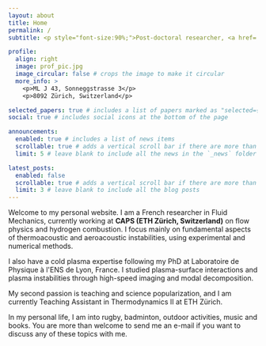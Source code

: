 ```yaml
---
layout: about
title: Home
permalink: /
subtitle: <p style="font-size:90%;">Post-doctoral researcher, <a href='https://caps.ethz.ch/'><ins>CAPS, ETH Zürich</ins></a> | Fluid mechanics | Wave physics | Hydrogen combustion | Aeroacoustics | Cold plasma</p>

profile:
  align: right
  image: prof_pic.jpg
  image_circular: false # crops the image to make it circular
  more_info: >
    <p>ML J 43, Sonneggstrasse 3</p>
    <p>8092 Zürich, Switzerland</p>

selected_papers: true # includes a list of papers marked as "selected={true}"
social: true # includes social icons at the bottom of the page

announcements:
  enabled: true # includes a list of news items
  scrollable: true # adds a vertical scroll bar if there are more than 3 news items
  limit: 5 # leave blank to include all the news in the `_news` folder

latest_posts:
  enabled: false
  scrollable: true # adds a vertical scroll bar if there are more than 3 new posts items
  limit: 3 # leave blank to include all the blog posts
---
```


Welcome to my personal website. I am a French researcher in Fluid Mechanics, currently working at <b>CAPS (ETH Zürich, Switzerland)</b> on flow physics and hydrogen combustion. I focus mainly on fundamental aspects of thermoacoustic and aeroacoustic instabilities, using experimental and numerical methods.

I also have a cold plasma expertise following my PhD at Laboratoire de Physique à l'ENS de Lyon, France. I studied plasma-surface interactions and plasma instabilities through high-speed imaging and modal decomposition. 

My second passion is teaching and science popularization, and I am currently Teaching Assistant in Thermodynamics II at ETH Zürich. 

In my personal life, I am into rugby, badminton, outdoor activities, music and books. You are more than welcome to send me an e-mail if you want to discuss any of these topics with me.
